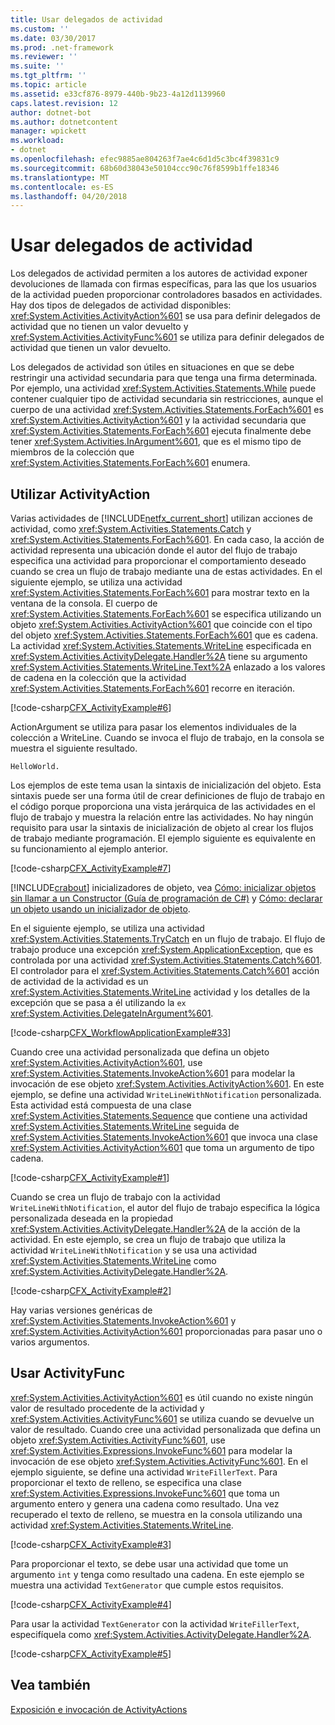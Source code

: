 ```yaml
---
title: Usar delegados de actividad
ms.custom: ''
ms.date: 03/30/2017
ms.prod: .net-framework
ms.reviewer: ''
ms.suite: ''
ms.tgt_pltfrm: ''
ms.topic: article
ms.assetid: e33cf876-8979-440b-9b23-4a12d1139960
caps.latest.revision: 12
author: dotnet-bot
ms.author: dotnetcontent
manager: wpickett
ms.workload:
- dotnet
ms.openlocfilehash: efec9885ae804263f7ae4c6d1d5c3bc4f39831c9
ms.sourcegitcommit: 68b60d38043e50104ccc90c76f8599b1ffe18346
ms.translationtype: MT
ms.contentlocale: es-ES
ms.lasthandoff: 04/20/2018
---
```

# <a name="using-activity-delegates"></a>Usar delegados de actividad
Los delegados de actividad permiten a los autores de actividad exponer devoluciones de llamada con firmas específicas, para las que los usuarios de la actividad pueden proporcionar controladores basados en actividades. Hay dos tipos de delegados de actividad disponibles: <xref:System.Activities.ActivityAction%601> se usa para definir delegados de actividad que no tienen un valor devuelto y <xref:System.Activities.ActivityFunc%601> se utiliza para definir delegados de actividad que tienen un valor devuelto.  
  
 Los delegados de actividad son útiles en situaciones en que se debe restringir una actividad secundaria para que tenga una firma determinada. Por ejemplo, una actividad <xref:System.Activities.Statements.While> puede contener cualquier tipo de actividad secundaria sin restricciones, aunque el cuerpo de una actividad <xref:System.Activities.Statements.ForEach%601> es <xref:System.Activities.ActivityAction%601> y la actividad secundaria que <xref:System.Activities.Statements.ForEach%601> ejecuta finalmente debe tener <xref:System.Activities.InArgument%601>, que es el mismo tipo de miembros de la colección que <xref:System.Activities.Statements.ForEach%601> enumera.  
  
## <a name="using-activityaction"></a>Utilizar ActivityAction  
 Varias actividades de [!INCLUDE[netfx_current_short](../../../includes/netfx-current-short-md.md)] utilizan acciones de actividad, como <xref:System.Activities.Statements.Catch> y <xref:System.Activities.Statements.ForEach%601>. En cada caso, la acción de actividad representa una ubicación donde el autor del flujo de trabajo especifica una actividad para proporcionar el comportamiento deseado cuando se crea un flujo de trabajo mediante una de estas actividades. En el siguiente ejemplo, se utiliza una actividad <xref:System.Activities.Statements.ForEach%601> para mostrar texto en la ventana de la consola. El cuerpo de <xref:System.Activities.Statements.ForEach%601> se especifica utilizando un objeto <xref:System.Activities.ActivityAction%601> que coincide con el tipo del objeto <xref:System.Activities.Statements.ForEach%601> que es cadena. La actividad <xref:System.Activities.Statements.WriteLine> especificada en <xref:System.Activities.ActivityDelegate.Handler%2A> tiene su argumento <xref:System.Activities.Statements.WriteLine.Text%2A> enlazado a los valores de cadena en la colección que la actividad <xref:System.Activities.Statements.ForEach%601> recorre en iteración.  
  
 [!code-csharp[CFX_ActivityExample#6](../../../samples/snippets/csharp/VS_Snippets_CFX/CFX_ActivityExample/cs/Program.cs#6)]  
  
 ActionArgument se utiliza para pasar los elementos individuales de la colección a WriteLine. Cuando se invoca el flujo de trabajo, en la consola se muestra el siguiente resultado.  
 ``` 
 HelloWorld.
 ```  
Los ejemplos de este tema usan la sintaxis de inicialización del objeto. Esta sintaxis puede ser una forma útil de crear definiciones de flujo de trabajo en el código porque proporciona una vista jerárquica de las actividades en el flujo de trabajo y muestra la relación entre las actividades. No hay ningún requisito para usar la sintaxis de inicialización de objeto al crear los flujos de trabajo mediante programación. El ejemplo siguiente es equivalente en su funcionamiento al ejemplo anterior.  
  
 [!code-csharp[CFX_ActivityExample#7](../../../samples/snippets/csharp/VS_Snippets_CFX/CFX_ActivityExample/cs/Program.cs#7)]  
  
 [!INCLUDE[crabout](../../../includes/crabout-md.md)] inicializadores de objeto, vea [Cómo: inicializar objetos sin llamar a un Constructor (Guía de programación de C#)](http://go.microsoft.com/fwlink/?LinkId=161015) y [Cómo: declarar un objeto usando un inicializador de objeto](http://go.microsoft.com/fwlink/?LinkId=161016).  
  
 En el siguiente ejemplo, se utiliza una actividad <xref:System.Activities.Statements.TryCatch> en un flujo de trabajo. El flujo de trabajo produce una excepción <xref:System.ApplicationException>, que es controlada por una actividad <xref:System.Activities.Statements.Catch%601>. El controlador para el <xref:System.Activities.Statements.Catch%601> acción de actividad de la actividad es un <xref:System.Activities.Statements.WriteLine> actividad y los detalles de la excepción que se pasa a él utilizando la `ex` <xref:System.Activities.DelegateInArgument%601>.  
  
 [!code-csharp[CFX_WorkflowApplicationExample#33](../../../samples/snippets/csharp/VS_Snippets_CFX/cfx_workflowapplicationexample/cs/program.cs#33)]  
  
 Cuando cree una actividad personalizada que defina un objeto <xref:System.Activities.ActivityAction%601>, use <xref:System.Activities.Statements.InvokeAction%601> para modelar la invocación de ese objeto <xref:System.Activities.ActivityAction%601>. En este ejemplo, se define una actividad `WriteLineWithNotification` personalizada. Esta actividad está compuesta de una clase <xref:System.Activities.Statements.Sequence> que contiene una actividad <xref:System.Activities.Statements.WriteLine> seguida de <xref:System.Activities.Statements.InvokeAction%601> que invoca una clase <xref:System.Activities.ActivityAction%601> que toma un argumento de tipo cadena.  
  
 [!code-csharp[CFX_ActivityExample#1](../../../samples/snippets/csharp/VS_Snippets_CFX/CFX_ActivityExample/cs/Program.cs#1)]  
  
 Cuando se crea un flujo de trabajo con la actividad `WriteLineWithNotification`, el autor del flujo de trabajo especifica la lógica personalizada deseada en la propiedad <xref:System.Activities.ActivityDelegate.Handler%2A> de la acción de la actividad. En este ejemplo, se crea un flujo de trabajo que utiliza la actividad `WriteLineWithNotification` y se usa una actividad <xref:System.Activities.Statements.WriteLine> como <xref:System.Activities.ActivityDelegate.Handler%2A>.  
  
 [!code-csharp[CFX_ActivityExample#2](../../../samples/snippets/csharp/VS_Snippets_CFX/CFX_ActivityExample/cs/Program.cs#2)]  
  
 Hay varias versiones genéricas de <xref:System.Activities.Statements.InvokeAction%601> y <xref:System.Activities.ActivityAction%601> proporcionadas para pasar uno o varios argumentos.  
  
## <a name="using-activityfunc"></a>Usar ActivityFunc  
 <xref:System.Activities.ActivityAction%601> es útil cuando no existe ningún valor de resultado procedente de la actividad y <xref:System.Activities.ActivityFunc%601> se utiliza cuando se devuelve un valor de resultado. Cuando cree una actividad personalizada que defina un objeto <xref:System.Activities.ActivityFunc%601>, use <xref:System.Activities.Expressions.InvokeFunc%601> para modelar la invocación de ese objeto <xref:System.Activities.ActivityFunc%601>. En el ejemplo siguiente, se define una actividad `WriteFillerText`. Para proporcionar el texto de relleno, se especifica una clase <xref:System.Activities.Expressions.InvokeFunc%601> que toma un argumento entero y genera una cadena como resultado. Una vez recuperado el texto de relleno, se muestra en la consola utilizando una actividad <xref:System.Activities.Statements.WriteLine>.  
  
 [!code-csharp[CFX_ActivityExample#3](../../../samples/snippets/csharp/VS_Snippets_CFX/CFX_ActivityExample/cs/Program.cs#3)]  
  
 Para proporcionar el texto, se debe usar una actividad que tome un argumento `int` y tenga como resultado una cadena. En este ejemplo se muestra una actividad `TextGenerator` que cumple estos requisitos.  
  
 [!code-csharp[CFX_ActivityExample#4](../../../samples/snippets/csharp/VS_Snippets_CFX/CFX_ActivityExample/cs/Program.cs#4)]  
  
 Para usar la actividad `TextGenerator` con la actividad `WriteFillerText`, especifíquela como <xref:System.Activities.ActivityDelegate.Handler%2A>.  
  
 [!code-csharp[CFX_ActivityExample#5](../../../samples/snippets/csharp/VS_Snippets_CFX/CFX_ActivityExample/cs/Program.cs#5)]  
  
## <a name="see-also"></a>Vea también  
 [Exposición e invocación de ActivityActions](../../../docs/framework/windows-workflow-foundation/samples/exposing-and-invoking-activityactions.md)
